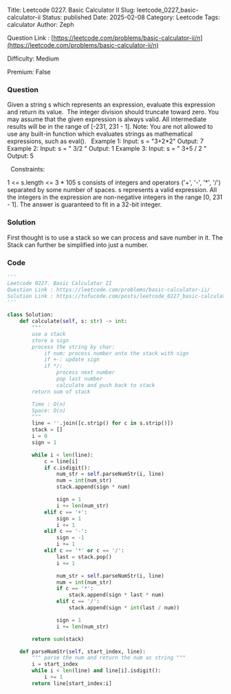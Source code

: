 Title: Leetcode 0227. Basic Calculator II
Slug: leetcode_0227_basic-calculator-ii
Status: published
Date: 2025-02-08
Category: Leetcode
Tags: calculator
Author: Zeph

Question Link : [https://leetcode.com/problems/basic-calculator-ii/n](https://leetcode.com/problems/basic-calculator-ii/n)

Difficulty: Medium

Premium: False

### Question
Given a string s which represents an expression, evaluate this expression and return its value. 
The integer division should truncate toward zero.
You may assume that the given expression is always valid. All intermediate results will be in the range of [-231, 231 - 1].
Note: You are not allowed to use any built-in function which evaluates strings as mathematical expressions, such as eval().
 
Example 1:
Input: s = "3+2*2"
Output: 7
Example 2:
Input: s = " 3/2 "
Output: 1
Example 3:
Input: s = " 3+5 / 2 "
Output: 5

 
Constraints:

1 <= s.length <= 3 * 105
s consists of integers and operators ('+', '-', '*', '/') separated by some number of spaces.
s represents a valid expression.
All the integers in the expression are non-negative integers in the range [0, 231 - 1].
The answer is guaranteed to fit in a 32-bit integer.

### Solution

First thought is to use a stack so we can process and save number in it. The Stack can further be simplified into just a number. 


### Code
```python
'''
Leetcode 0227. Basic Calculator II
Question Link : https://leetcode.com/problems/basic-calculator-ii/
Solution Link : https://tofucode.com/posts/leetcode_0227_basic-calculator-ii.html
'''

class Solution:
    def calculate(self, s: str) -> int:
        """
        use a stack
        store a sign
        process the string by char:
            if num: process number onto the stack with sign
            if +-: update sign
            if */:
                process next number
                pop last number
                calculate and push back to stack
        return sum of stack

        Time : O(n)
        Space: O(n)
        """
        line = ''.join([c.strip() for c in s.strip()])
        stack = []
        i = 0
        sign = 1

        while i < len(line):
            c = line[i]
            if c.isdigit():
                num_str = self.parseNumStr(i, line)
                num = int(num_str)
                stack.append(sign * num)

                sign = 1
                i += len(num_str)
            elif c == '+':
                sign = 1
                i += 1
            elif c == '-':
                sign = -1
                i += 1
            elif c == '*' or c == '/':
                last = stack.pop()
                i += 1

                num_str = self.parseNumStr(i, line)
                num = int(num_str)
                if c == '*':
                    stack.append(sign * last * num)
                elif c == '/':
                    stack.append(sign * int(last / num))

                sign = 1
                i += len(num_str)

        return sum(stack)

    def parseNumStr(self, start_index, line):
        """ parse the num and return the num as string """
        i = start_index
        while i < len(line) and line[i].isdigit():
            i += 1
        return line[start_index:i]




```

